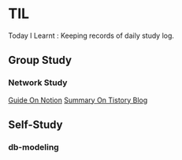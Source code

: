 # TIL
Today I Learnt : Keeping records of daily study log.

## Group Study
### Network Study
[Guide On Notion](https://www.notion.so/ef51928e72e84ec1bc94cf2dbc5c5c7e)
[Summary On Tistory Blog](https://uiyoji-journal.tistory.com/)

## Self-Study
### db-modeling
